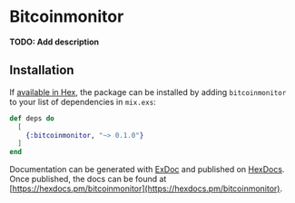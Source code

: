 # Bitcoinmonitor

**TODO: Add description**

## Installation

If [available in Hex](https://hex.pm/docs/publish), the package can be installed
by adding `bitcoinmonitor` to your list of dependencies in `mix.exs`:

```elixir
def deps do
  [
    {:bitcoinmonitor, "~> 0.1.0"}
  ]
end
```

Documentation can be generated with [ExDoc](https://github.com/elixir-lang/ex_doc)
and published on [HexDocs](https://hexdocs.pm). Once published, the docs can
be found at [https://hexdocs.pm/bitcoinmonitor](https://hexdocs.pm/bitcoinmonitor).

